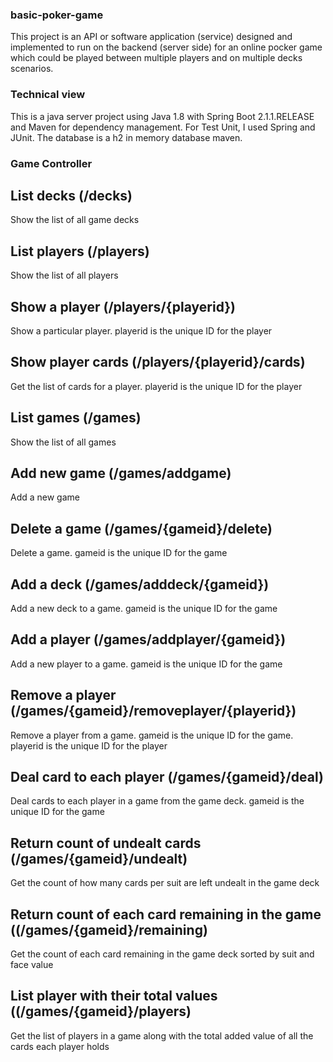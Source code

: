 ### basic-poker-game
This project is an API or software application (service) designed and implemented to run on the backend (server side) for an online pocker game which could be played between multiple players and on multiple decks scenarios.

### Technical view

This is a java server project using Java 1.8 with Spring Boot 2.1.1.RELEASE and Maven for dependency management.
For Test Unit, I used Spring and JUnit.
The database is a h2 in memory database maven.

### Game Controller

## List decks (/decks)
Show the list of all game decks

## List players (/players)
Show the list of all players

## Show a player (/players/{playerid})
Show a particular player. playerid is the unique ID for the player

## Show player cards (/players/{playerid}/cards)
Get the list of cards for a player. playerid is the unique ID for the player

## List games (/games)
Show the list of all games

## Add new game (/games/addgame)
Add a new game

## Delete a game (/games/{gameid}/delete)
Delete a game. gameid is the unique ID for the game

## Add a deck (/games/adddeck/{gameid})
Add a new deck to a game. gameid is the unique ID for the game

## Add a player (/games/addplayer/{gameid})
Add a new player to a game. gameid is the unique ID for the game

## Remove a player (/games/{gameid}/removeplayer/{playerid})
Remove a player from a game. gameid is the unique ID for the game.
playerid is the unique ID for the player

## Deal card to each player (/games/{gameid}/deal)
Deal cards to each player in a game from the game deck.
gameid is the unique ID for the game

## Return count of undealt cards (/games/{gameid}/undealt)
Get the count of how many cards per suit are left undealt in the game deck

## Return count of each card remaining in the game ((/games/{gameid}/remaining)
Get the count of each card remaining in the game deck sorted by suit and face value

## List player with their total values ((/games/{gameid}/players)
Get the list of players in a game along with the total added value of all the cards each player holds
